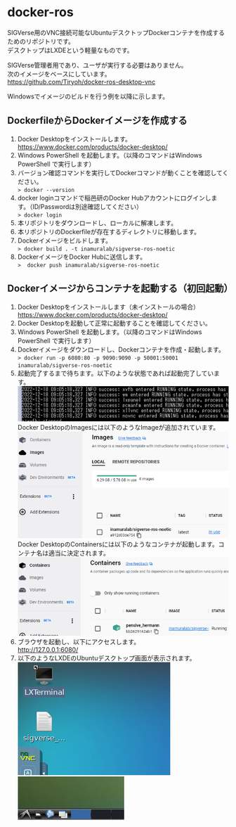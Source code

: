 # docker-ros

SIGVerse用のVNC接続可能なUbuntuデスクトップDockerコンテナを作成するためのリポジトリです。  
デスクトップはLXDEという軽量なものです。

SIGVerse管理者用であり、ユーザが実行する必要はありません。  
次のイメージをベースにしています。  
https://github.com/Tiryoh/docker-ros-desktop-vnc

Windowsでイメージのビルドを行う例を以降に示します。

## DockerfileからDockerイメージを作成する

1. Docker Desktopをインストールします。  
https://www.docker.com/products/docker-desktop/
1. Windows PowerShell を起動します。（以降のコマンドはWindows PowerShell で実行します）
1. バージョン確認コマンドを実行してDockerコマンドが動くことを確認してください。  
`> docker --version`
1. docker loginコマンドで稲邑研のDocker Hubアカウントにログインします。（ID/Passwordは別途確認してください）  
`> docker login`
1. 本リポジトリをダウンロードし、ローカルに解凍します。
1. 本リポジトリのDockerfileが存在するディレクトリに移動します。
1. Dockerイメージをビルドします。  
`> docker build . -t inamuralab/sigverse-ros-noetic`
1. DockerイメージをDocker Hubに送信します。  
`>  docker push inamuralab/sigverse-ros-noetic`

## Dockerイメージからコンテナを起動する（初回起動）

1. Docker Desktopをインストールします（未インストールの場合）  
https://www.docker.com/products/docker-desktop/
1. Docker Desktopを起動して正常に起動することを確認してください。
1. Windows PowerShell を起動します。（以降のコマンドはWindows PowerShell で実行します）
1. Dockerイメージをダウンロードし、Dockerコンテナを作成・起動します。  
`> docker run -p 6080:80 -p 9090:9090 -p 50001:50001 inamuralab/sigverse-ros-noetic`
1. 起動完了するまで待ちます。以下のような状態であれば起動完了しています。
![create-container](images/create-container.png "Create Container")  
Docker DesktopのImagesには以下のようなImageが追加されています。  
![docker-desktop-images](images/docker-desktop-images.png "Docker Desktop Images")  
Docker DesktopのContainersには以下のようなコンテナが起動します。コンテナ名は適当に決定されます。  
![docker-desktop-containers](images/docker-desktop-containers.png "Docker Desktop Containers")  
1. ブラウザを起動し、以下にアクセスします。  
http://127.0.0.1:6080/
1. 以下のようなLXDEのUbuntuデスクトップ画面が表示されます。  
![vnc-desktop1](images/vnc-desktop1.png "上側")  
![vnc-desktop1](images/vnc-desktop2.png "下側")
